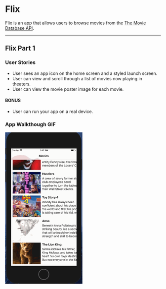 # Flix

Flix is an app that allows users to browse movies from the [The Movie Database API](http://docs.themoviedb.apiary.io/#).

---
## Flix Part 1

### User Stories

-  User sees an app icon on the home screen and a styled launch screen.
-  User can view and scroll through a list of movies now playing in theaters.
-  User can view the movie poster image for each movie.

#### BONUS
-  User can run your app on a real device.

### App Walkthough GIF

<img src="flixter.gif" width=250><br>
